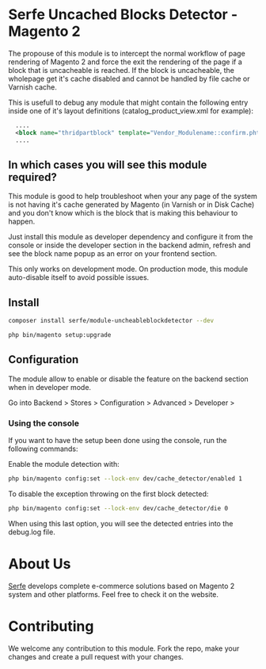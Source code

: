 # Serfe Uncached Blocks Detector - Magento 2

The propouse of this module is to intercept the normal workflow of page rendering of Magento 2 and force the exit the rendering of the page if a block that is uncacheable is reached. If the block is uncacheable, the wholepage get it's cache disabled and cannot be handled by file cache or Varnish cache.

This is usefull to debug any module that might contain the following entry inside one of it's layout definitions (catalog_product_view.xml for example):

```xml
  ....
  <block name="thridpartblock" template="Vendor_Modulename::confirm.phtml" cacheable="false">
  ....
```

## In which cases you will see this module required?

This module is good to help troubleshoot when your any page of the system is not having it's cache generated by Magento (in Varnish or in Disk Cache) and you don't know which is the block that is making this behaviour to happen.

Just install this module as developer dependency and configure it from the console or inside the developer section in the backend admin, refresh and see the block name popup as an error on your frontend section.

This only works on development mode. On production mode, this module auto-disable itself to avoid possible issues.

## Install

```bash
composer install serfe/module-uncheableblockdetector --dev
```

```bash
php bin/magento setup:upgrade
```

## Configuration

The module allow to enable or disable the feature on the backend section when in developer mode.

Go into Backend > Stores > Configuration > Advanced >  Developer > 

### Using the console

If you want to have the setup been done using the console, run the following commands:

Enable the module detection with:

```bash
php bin/magento config:set --lock-env dev/cache_detector/enabled 1
```

To disable the exception throwing on the first block detected:

```bash
php bin/magento config:set --lock-env dev/cache_detector/die 0
```

When using this last option, you will see the detected entries into the debug.log file.

# About Us

[Serfe](https://www.serfe.com/?utm_medium=referral_profile&utm_source=github#115959) develops complete e-commerce solutions based on Magento 2 system and other platforms. Feel free to check it on the website.

# Contributing

We welcome any contribution to this module. Fork the repo, make your changes and create a pull request with your changes.
